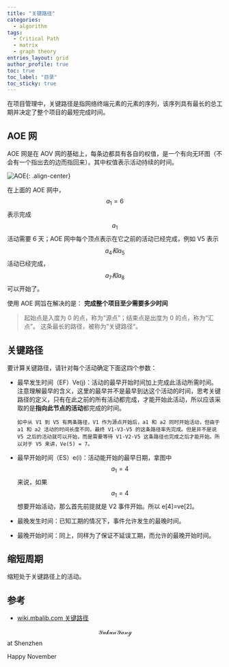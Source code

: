 ```yaml
---
title: "关键路径"
categories:
  - algorithm
tags: 
  - Critical Path
  - matrix
  - graph theory
entries_layout: grid
author_profile: true
toc: true
toc_label: "目录"
toc_sticky: true
---
```

在项目管理中，关键路径是指网络终端元素的元素的序列，该序列具有最长的总工期并决定了整个项目的最短完成时间。

## AOE 网
AOE 网是在 AOV 网的基础上，每条边都具有各自的权值，是一个有向无环图（不会有一个指出去的边而指回来）。其中权值表示活动持续的时间。

![AOE][AOE]{: .align-center}

在上面的 AOE 网中，$$a_1=6$$表示完成$$a_1$$活动需要 6 天；AOE 网中每个顶点表示在它之前的活动已经完成，例如 V5 表示 $$a_4 和 a_5$$ 活动已经完成，$$a_7 和 a_8$$ 可以开始了。

使用 AOE 网旨在解决的是： **完成整个项目至少需要多少时间**

> 起始点是入度为 0 的点，称为“源点”；结束点是出度为 0 的点，称为“汇点”。
这条最长的路径，被称为”关键路径“。

## 关键路径
要计算关键路径，请针对每个活动确定下面这四个参数：
- 最早发生时间（EF）Ve(j)：活动的最早开始时间加上完成此活动所需时间。注意理解最早的含义，这里的最早并不是最早到达这个活动的时间，思考关键路径的定义，只有在此之前的所有活动都完成，才能开始此活动，所以应该采取的是**指向此节点的活动**都完成的时间。

  `如中从 V1 到 V5 有两条路径，V1 作为源点开始后，a1 和 a2 同时开始活动，但由于 a1 和 a2 活动的时间长度不同，最终 V1-V3-V5 的这条路径率先完成。但是并不是说 V5 之后的活动就可以开始，而是需要等待 V1-V2-V5 这条路径也完成之后才能开始。所以对于 V5 来讲，Ve(5) = 7。`

- 最早开始时间（ES）e(i)：活动能开始的最早日期，拿图中 $$a_1=4$$ 来说，如果 $$a_1=4$$ 想要开始活动，那么首先前提就是 V2 事件开始。所以 e[4]=ve[2]。

- 最晚发生时间：已知工期的情况下，事件允许发生的最晚时间。

- 最晚开始时间：同上，同样为了保证不延误工期，而允许的最晚开始时间。

## 缩短周期
缩短处于关键路径上的活动。

## 参考
- [wiki.mbalib.com 关键路径](https://wiki.mbalib.com/wiki/Critical_Path)

$$\mathcal{Yukun Yang}$$ at Shenzhen

Happy November

[AOE]: /assets/images/2019-11-01-Critical-Path/01.png
